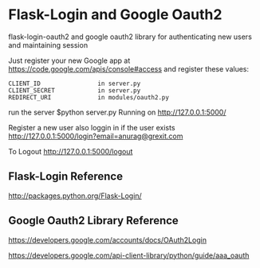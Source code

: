 Flask-Login and Google Oauth2 
=============================

flask-login-oauth2 and google oauth2 library for authenticating new users and maintaining session 

Just register your new Google app at https://code.google.com/apis/console#access 
and register these values:

    CLIENT_ID                in server.py
    CLIENT_SECRET            in server.py
    REDIRECT_URI             in modules/oauth2.py

run the server 
    $python server.py
    Running on http://127.0.0.1:5000/

Register a new user also loggin in if the user exists
http://127.0.0.1:5000/login?email=anurag@grexit.com


To Logout
http://127.0.0.1:5000/logout

Flask-Login Reference
---------------------
http://packages.python.org/Flask-Login/

Google Oauth2 Library Reference
-------------------------------

https://developers.google.com/accounts/docs/OAuth2Login

https://developers.google.com/api-client-library/python/guide/aaa_oauth

